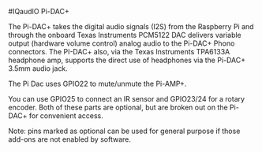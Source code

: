<!--
---
name: "Pi-DAC+"
description: An I2S digital to analog audio converter HAT for the Pi
pincount: 40
pin:
  '3':
    mode: i2c
  '5':
    mode: i2c
  '12':
    name: I2S
  '15':
    name: Mute/Unmute
    description: Pi-AMP+ only (optional) 
  '16':
    name: Rotary Encoder
    description: (optional) 
  '18':
    name: Rotary Encoder
    description: (optional) 
  '22':
    name: IR Sensor
    description: (optional) 
  '35':
    name: I2S
  '38':
    name: I2S
  '40':
    name: I2S
-->
#IQaudIO Pi-DAC+

The Pi-DAC+ takes the digital audio signals (I2S) from the Raspberry Pi and through the
onboard Texas Instruments PCM5122 DAC delivers variable output (hardware volume
control) analog audio to the Pi-DAC+ Phono connectors. The PI-DAC+ also, via the
Texas Instruments TPA6133A headphone amp, supports the direct use of headphones via
the Pi-DAC+ 3.5mm audio jack.

The Pi Dac uses GPIO22 to mute/unmute the Pi-AMP+.

You can use GPIO25 to connect an IR sensor and GPIO23/24 for a rotary encoder. Both of
these parts are optional, but are broken out on the Pi-DAC+ for convenient access.

Note: pins marked as optional can be used for general purpose if those add-ons are not enabled by software.
